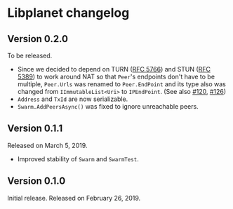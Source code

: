 Libplanet changelog
===================

Version 0.2.0
-------------

To be released.

 - Since we decided to depend on TURN ([RFC 5766]) and STUN ([RFC 5389]) to work around NAT so that `Peer`'s endpoints don't have to be multiple,
`Peer.Urls` was renamed to `Peer.EndPoint` and its type also was changed from `IImmutableList<Uri>` to `IPEndPoint`. (See also [#120], [#126])
 - `Address` and `TxId` are now serializable.
 - `Swarm.AddPeersAsync()` was fixed to ignore unreachable peers.


Version 0.1.1
-------------

Released on March 5, 2019.

 -  Improved stability of `Swarm` and `SwarmTest`.


Version 0.1.0
-------------

Initial release.  Released on February 26, 2019.


[#120]: https://github.com/planetarium/libplanet/issues/120
[#126]: https://github.com/planetarium/libplanet/issues/126
[RFC 5389]: https://tools.ietf.org/html/rfc5389
[RFC 5766]: https://tools.ietf.org/html/rfc5766
